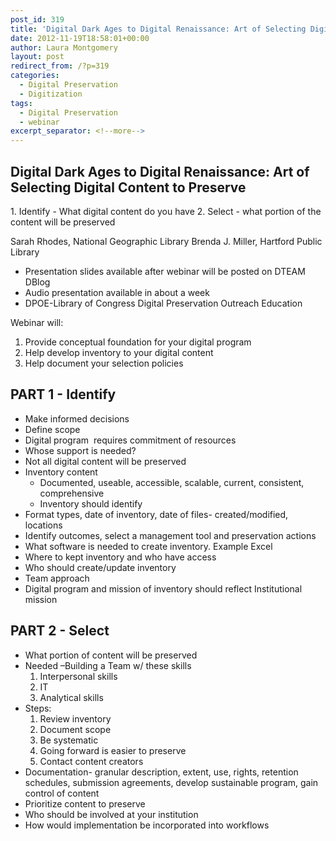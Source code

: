 ```yaml
---
post_id: 319
title: 'Digital Dark Ages to Digital Renaissance: Art of Selecting Digital Content to Preserve webinar notes'
date: 2012-11-19T18:58:01+00:00
author: Laura Montgomery
layout: post
redirect_from: /?p=319
categories:
  - Digital Preservation
  - Digitization
tags:
  - Digital Preservation
  - webinar
excerpt_separator: <!--more-->
---
```


## Digital Dark Ages to Digital Renaissance: Art of Selecting Digital Content to Preserve

1. Identify - What digital content do you have
2. Select - what portion of the content will be preserved

Sarah Rhodes, National Geographic Library
Brenda J. Miller, Hartford Public Library

* Presentation slides available after webinar will be posted on DTEAM DBlog
* Audio presentation available in about a week
* DPOE-Library of Congress Digital Preservation Outreach Education

Webinar will:
1. Provide conceptual foundation for your digital program
2. Help develop inventory to your digital content
3. Help document your selection policies
<!--more-->

## PART 1 - Identify

* Make informed decisions
* Define scope
* Digital program  requires commitment of resources
* Whose support is needed?
* Not all digital content will be preserved
* Inventory content
  * Documented, useable, accessible, scalable, current, consistent, comprehensive
  * Inventory should identify
* Format types, date of inventory, date of files- created/modified, locations
* Identify outcomes, select a management tool and preservation actions
* What software is needed to create inventory. Example Excel
* Where to kept inventory and who have access
* Who should create/update inventory
* Team approach
* Digital program and mission of inventory should reflect Institutional mission

## PART 2 - Select

* What portion of content will be preserved
* Needed –Building a Team w/ these skills
  1. Interpersonal skills
  2. IT
  3. Analytical skills
* Steps:  
  1. Review inventory
  2. Document scope
  3. Be systematic
  4. Going forward is easier to preserve
  5. Contact content creators
* Documentation- granular description, extent, use, rights, retention schedules, submission agreements, develop sustainable program, gain control of content
* Prioritize content to preserve
* Who should be involved at your institution
* How would implementation be incorporated into workflows
